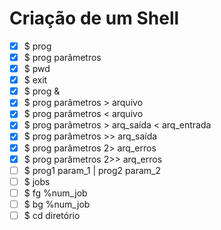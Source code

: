 # Criação de um Shell

- [x] $ prog
- [x] $ prog parâmetros
- [x] $ pwd
- [x] $ exit  
- [x] $ prog &
- [x] $ prog parâmetros > arquivo
- [x] $ prog parâmetros < arquivo
- [x] $ prog parâmetros > arq_saída < arq_entrada
- [x] $ prog parâmetros >> arq_saída
- [x] $ prog parâmetros 2> arq_erros
- [x] $ prog parâmetros 2>> arq_erros
- [ ] $ prog1 param_1 | prog2 param_2
- [ ] $ jobs
- [ ] $ fg %num_job
- [ ] $ bg %num_job
- [ ] $ cd diretório
